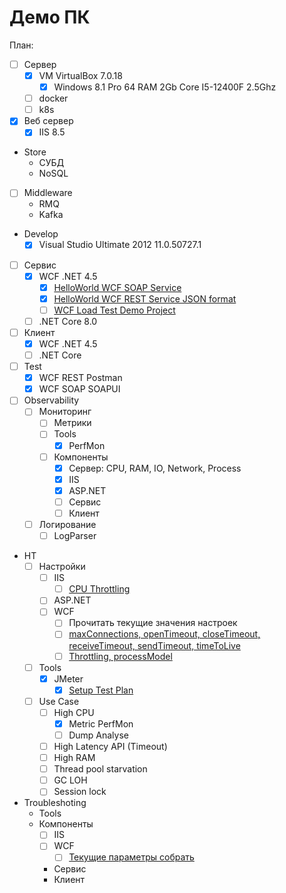 # Демо ПК

План:

- [ ] Сервер
  - [x] VM VirtualBox 7.0.18
    - [x] Windows 8.1 Pro 64 RAM 2Gb Core I5-12400F 2.5Ghz
  - [ ] docker
  - [ ] k8s
- [x] Веб сервер
  - [x] IIS 8.5
- Store
  - СУБД
  - NoSQL
- [ ] Middleware
  - RMQ
  - Kafka
- Develop
  - [x] Visual Studio Ultimate 2012 11.0.50727.1
- [ ] Сервис  
  - [x] WCF .NET 4.5
    - [x] [HelloWorld WCF SOAP Service](https://www.codeproject.com/Articles/531332/Implementing-a-Basic-Hello-World-WCF-Service-v)
    - [x] [HelloWorld WCF REST Service JSON format](https://www.c-sharpcorner.com/article/wcf-restful-service/)
    - [ ] [WCF Load Test Demo Project](https://github.com/pflb/wcfLoadTest/blob/master/docs/description.md)
  - [ ] .NET Core 8.0
- [ ] Клиент
  - [x] WCF .NET 4.5
  - [ ] .NET Core
- [ ] Test
  - [x] WCF REST Postman
  - [x] WCF SOAP SOAPUI
- [ ] Observability
  - [ ] Мониторинг
    - [ ] Метрики
    - [ ] Tools
      - [x] PerfMon
    - [ ] Компоненты
      - [x] Сервер: CPU, RAM, IO, Network, Process
      - [x] IIS
      - [x] ASP.NET
      - [ ] Сервис
      - [ ] Клиент
  - [ ] Логирование
    - [ ] LogParser
- НТ
  - [ ] Настройки
    - [ ] IIS
      - [ ] [CPU Throttling](https://learn.microsoft.com/en-us/iis/get-started/whats-new-in-iis-8/iis-80-cpu-throttling-sand-boxing-sites-and-applications?source=recommendations)
    - [ ] ASP.NET
    - [ ] WCF
      - [ ] Прочитать текущие значения настроек
      - [ ] [maxConnections, openTimeout, closeTimeout, receiveTimeout, sendTimeout, timeToLive](https://weblogs.asp.net/paolopia/wcf-configuration-default-limits-concurrency-and-scalability)
      - [ ] [Throttling, processModel](https://www.codeproject.com/Articles/133738/Quick-Ways-to-Boost-Performance-and-Scalability-of)
  - [ ] Tools
    - [x] JMeter
      - [x] [Setup Test Plan](https://www.red-gate.com/simple-talk/devops/testing/load-stress-testing-net-apps-with-apache-jmeter/)
  - [ ] Use Case
    - [ ] High CPU
      - [x] Metric PerfMon
      - [ ] Dump Analyse
    - [ ] High Latency API (Timeout)
    - [ ] High RAM
    - [ ] Thread pool starvation
    - [ ] GC LOH
    - [ ] Session lock
- Troubleshoting
  - Tools
  - Компоненты
    - [ ] IIS
    - [ ] WCF
      - [ ] [Текущие параметры собрать](https://www.dotnetfunda.com/articles/show/3485/11-tips-to-improve-wcf-restful-services-performance)
    - Сервис
    - Клиент
